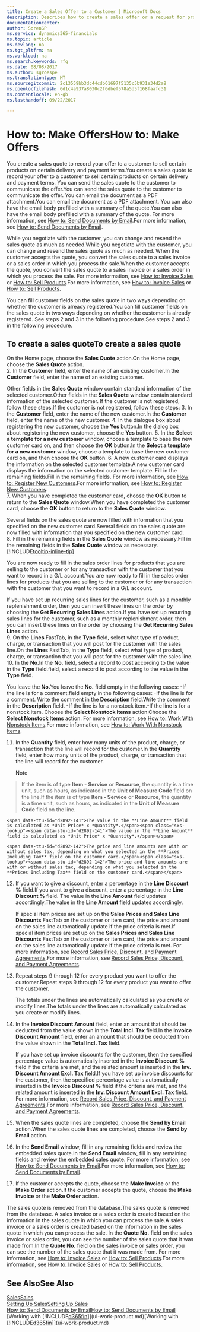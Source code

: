 ```yaml
---
title: Create a Sales Offer to a Customer | Microsoft Docs
description: Describes how to create a sales offer or a request for proposal (RFQ) document to record your offer to a customer to sell products under certain terms.
documentationcenter: 
author: SorenGP
ms.service: dynamics365-financials
ms.topic: article
ms.devlang: na
ms.tgt_pltfrm: na
ms.workload: na
ms.search.keywords: rfq
ms.date: 08/08/2017
ms.author: sgroespe
ms.translationtype: HT
ms.sourcegitcommit: 2c13559bb3dc44cdb61697f5135c5b931e34d2a8
ms.openlocfilehash: 6d1c4a937a8030c2f6dbef578a5d5f168faafc31
ms.contentlocale: en-gb
ms.lasthandoff: 09/22/2017

---
```

# <a name="how-to-make-offers"></a><span data-ttu-id="d2892-103">How to: Make Offers</span><span class="sxs-lookup"><span data-stu-id="d2892-103">How to: Make Offers</span></span>
<span data-ttu-id="d2892-104">You create a sales quote to record your offer to a customer to sell certain products on certain delivery and payment terms.</span><span class="sxs-lookup"><span data-stu-id="d2892-104">You create a sales quote to record your offer to a customer to sell certain products on certain delivery and payment terms.</span></span> <span data-ttu-id="d2892-105">You can send the sales quote to the customer to communicate the offer.</span><span class="sxs-lookup"><span data-stu-id="d2892-105">You can send the sales quote to the customer to communicate the offer.</span></span> <span data-ttu-id="d2892-106">You can email the document as a PDF attachment.</span><span class="sxs-lookup"><span data-stu-id="d2892-106">You can email the document as a PDF attachment.</span></span> <span data-ttu-id="d2892-107">You can also have the email body prefilled with a summary of the quote.</span><span class="sxs-lookup"><span data-stu-id="d2892-107">You can also have the email body prefilled with a summary of the quote.</span></span> <span data-ttu-id="d2892-108">For more information, see [How to: Send Documents by Email](ui-how-send-documents-email.md).</span><span class="sxs-lookup"><span data-stu-id="d2892-108">For more information, see [How to: Send Documents by Email](ui-how-send-documents-email.md).</span></span>

<span data-ttu-id="d2892-109">While you negotiate with the customer, you can change and resend the sales quote as much as needed.</span><span class="sxs-lookup"><span data-stu-id="d2892-109">While you negotiate with the customer, you can change and resend the sales quote as much as needed.</span></span> <span data-ttu-id="d2892-110">When the customer accepts the quote, you convert the sales quote to a sales invoice or a sales order in which you process the sale.</span><span class="sxs-lookup"><span data-stu-id="d2892-110">When the customer accepts the quote, you convert the sales quote to a sales invoice or a sales order in which you process the sale.</span></span> <span data-ttu-id="d2892-111">For more information, see [How to: Invoice Sales](sales-how-invoice-sales.md) or [How to: Sell Products](sales-how-sell-products.md).</span><span class="sxs-lookup"><span data-stu-id="d2892-111">For more information, see [How to: Invoice Sales](sales-how-invoice-sales.md) or [How to: Sell Products](sales-how-sell-products.md).</span></span>

<span data-ttu-id="d2892-112">You can fill customer fields on the sales quote in two ways depending on whether the customer is already registered.</span><span class="sxs-lookup"><span data-stu-id="d2892-112">You can fill customer fields on the sales quote in two ways depending on whether the customer is already registered.</span></span> <span data-ttu-id="d2892-113">See steps 2 and 3 in the following procedure.</span><span class="sxs-lookup"><span data-stu-id="d2892-113">See steps 2 and 3 in the following procedure.</span></span>

## <a name="to-create-a-sales-quote"></a><span data-ttu-id="d2892-114">To create a sales quote</span><span class="sxs-lookup"><span data-stu-id="d2892-114">To create a sales quote</span></span>
<span data-ttu-id="d2892-115">On the Home page,  choose the **Sales Quote** action.</span><span class="sxs-lookup"><span data-stu-id="d2892-115">On the Home page,  choose the **Sales Quote** action.</span></span>  
2. <span data-ttu-id="d2892-116">In the **Customer** field, enter the name of an existing customer.</span><span class="sxs-lookup"><span data-stu-id="d2892-116">In the **Customer** field, enter the name of an existing customer.</span></span>

   <span data-ttu-id="d2892-117">Other fields in the **Sales Quote** window contain standard information of the selected customer.</span><span class="sxs-lookup"><span data-stu-id="d2892-117">Other fields in the **Sales Quote** window contain standard information of the selected customer.</span></span> <span data-ttu-id="d2892-118">If the customer is not registered, follow these steps:</span><span class="sxs-lookup"><span data-stu-id="d2892-118">If the customer is not registered, follow these steps:</span></span>
3. <span data-ttu-id="d2892-119">In the **Customer** field, enter the name of the new customer.</span><span class="sxs-lookup"><span data-stu-id="d2892-119">In the **Customer** field, enter the name of the new customer.</span></span>
4. <span data-ttu-id="d2892-120">In the dialogue box about registering the new customer, choose the **Yes** button.</span><span class="sxs-lookup"><span data-stu-id="d2892-120">In the dialog box about registering the new customer, choose the **Yes** button.</span></span>
5. <span data-ttu-id="d2892-121">In the **Select a template for a new customer** window, choose a template to base the new customer card on, and then choose the **OK** button.</span><span class="sxs-lookup"><span data-stu-id="d2892-121">In the **Select a template for a new customer** window, choose a template to base the new customer card on, and then choose the **OK** button.</span></span>
6. <span data-ttu-id="d2892-122">A new customer card displays the information on the selected customer template.</span><span class="sxs-lookup"><span data-stu-id="d2892-122">A new customer card displays the information on the selected customer template.</span></span> <span data-ttu-id="d2892-123">Fill in the remaining fields.</span><span class="sxs-lookup"><span data-stu-id="d2892-123">Fill in the remaining fields.</span></span> <span data-ttu-id="d2892-124">For more information, see [How to: Register New Customers](sales-how-register-new-customers.md).</span><span class="sxs-lookup"><span data-stu-id="d2892-124">For more information, see [How to: Register New Customers](sales-how-register-new-customers.md).</span></span>  
7. <span data-ttu-id="d2892-125">When you have completed the customer card, choose the **OK** button to return to the **Sales Quote** window.</span><span class="sxs-lookup"><span data-stu-id="d2892-125">When you have completed the customer card, choose the **OK** button to return to the **Sales Quote** window.</span></span>

   <span data-ttu-id="d2892-126">Several fields on the sales quote are now filled with information that you specified on the new customer card.</span><span class="sxs-lookup"><span data-stu-id="d2892-126">Several fields on the sales quote are now filled with information that you specified on the new customer card.</span></span>  
8. <span data-ttu-id="d2892-127">Fill in the remaining fields in the **Sales Quote** window as necessary.</span><span class="sxs-lookup"><span data-stu-id="d2892-127">Fill in the remaining fields in the **Sales Quote** window as necessary.</span></span> [!INCLUDE[tooltip-inline-tip](includes/tooltip-inline-tip_md.md)]  

<span data-ttu-id="d2892-128">You are now ready to fill in the sales order lines for products that you are selling to the customer or for any transaction with the customer that you want to record in a G/L account.</span><span class="sxs-lookup"><span data-stu-id="d2892-128">You are now ready to fill in the sales order lines for products that you are selling to the customer or for any transaction with the customer that you want to record in a G/L account.</span></span>   

<span data-ttu-id="d2892-129">If you have set up recurring sales lines for the customer, such as a monthly replenishment order, then you can insert these lines on the order by choosing the **Get Recurring Sales Lines** action.</span><span class="sxs-lookup"><span data-stu-id="d2892-129">If you have set up recurring sales lines for the customer, such as a monthly replenishment order, then you can insert these lines on the order by choosing the **Get Recurring Sales Lines** action.</span></span>  
9. <span data-ttu-id="d2892-130">On the **Lines** FastTab, in the **Type** field, select what type of product, charge, or transaction that you will post for the customer with the sales line.</span><span class="sxs-lookup"><span data-stu-id="d2892-130">On the **Lines** FastTab, in the **Type** field, select what type of product, charge, or transaction that you will post for the customer with the sales line.</span></span>
10. <span data-ttu-id="d2892-131">In the **No.**</span><span class="sxs-lookup"><span data-stu-id="d2892-131">In the **No.**</span></span> <span data-ttu-id="d2892-132">field, select a record to post according to the value in the **Type** field.</span><span class="sxs-lookup"><span data-stu-id="d2892-132">field, select a record to post according to the value in the **Type** field.</span></span>

 <span data-ttu-id="d2892-133">You leave the **No.**</span><span class="sxs-lookup"><span data-stu-id="d2892-133">You leave the **No.**</span></span> <span data-ttu-id="d2892-134">field empty in the following cases: -If the line is for a comment.</span><span class="sxs-lookup"><span data-stu-id="d2892-134">field empty in the following cases: -If the line is for a comment.</span></span> <span data-ttu-id="d2892-135">Write the comment in the **Description** field.</span><span class="sxs-lookup"><span data-stu-id="d2892-135">Write the comment in the **Description** field.</span></span>
 <span data-ttu-id="d2892-136">-If the line is for a nonstock item.</span><span class="sxs-lookup"><span data-stu-id="d2892-136">-If the line is for a nonstock item.</span></span> <span data-ttu-id="d2892-137">Choose the **Select Nonstock Items** action.</span><span class="sxs-lookup"><span data-stu-id="d2892-137">Choose the **Select Nonstock Items** action.</span></span> <span data-ttu-id="d2892-138">For more information, see [How to: Work With Nonstock Items](inventory-how-work-nonstock-items.md).</span><span class="sxs-lookup"><span data-stu-id="d2892-138">For more information, see [How to: Work With Nonstock Items](inventory-how-work-nonstock-items.md).</span></span>

11. <span data-ttu-id="d2892-139">In the **Quantity** field, enter how many units of the product, charge, or transaction that the line will record for the customer.</span><span class="sxs-lookup"><span data-stu-id="d2892-139">In the **Quantity** field, enter how many units of the product, charge, or transaction that the line will record for the customer.</span></span>

    > [!NOTE]  
>   <span data-ttu-id="d2892-140">If the item is of type **Item - Service** or **Resource**, the quantity is a time unit, such as hours, as indicated in the **Unit of Measure Code** field on the line.</span><span class="sxs-lookup"><span data-stu-id="d2892-140">If the item is of type **Item - Service** or **Resource**, the quantity is a time unit, such as hours, as indicated in the **Unit of Measure Code** field on the line.</span></span>  

    <span data-ttu-id="d2892-141">The value in the **Line Amount** field is calculated as *Unit Price* x *Quantity*.</span><span class="sxs-lookup"><span data-stu-id="d2892-141">The value in the **Line Amount** field is calculated as *Unit Price* x *Quantity*.</span></span>  

    <span data-ttu-id="d2892-142">The price and line amounts are with or without sales tax, depending on what you selected in the **Prices Including Tax** field on the customer card.</span><span class="sxs-lookup"><span data-stu-id="d2892-142">The price and line amounts are with or without sales tax, depending on what you selected in the **Prices Including Tax** field on the customer card.</span></span>  
12. <span data-ttu-id="d2892-143">If you want to give a discount, enter a percentage in the **Line Discount %** field.</span><span class="sxs-lookup"><span data-stu-id="d2892-143">If you want to give a discount, enter a percentage in the **Line Discount %** field.</span></span> <span data-ttu-id="d2892-144">The value in the **Line Amount** field updates accordingly.</span><span class="sxs-lookup"><span data-stu-id="d2892-144">The value in the **Line Amount** field updates accordingly.</span></span>  

    <span data-ttu-id="d2892-145">If special item prices are set up on the **Sales Prices and Sales Line Discounts** FastTab on the customer or item card, the price and amount on the sales line automatically update if the price criteria is met.</span><span class="sxs-lookup"><span data-stu-id="d2892-145">If special item prices are set up on the **Sales Prices and Sales Line Discounts** FastTab on the customer or item card, the price and amount on the sales line automatically update if the price criteria is met.</span></span> <span data-ttu-id="d2892-146">For more information, see [Record Sales Price, Discount, and Payment Agreements](sales-how-record-sales-price-discount-payment-agreements.md).</span><span class="sxs-lookup"><span data-stu-id="d2892-146">For more information, see [Record Sales Price, Discount, and Payment Agreements](sales-how-record-sales-price-discount-payment-agreements.md).</span></span>  
13. <span data-ttu-id="d2892-147">Repeat steps 9 through 12 for every product you want to offer the customer.</span><span class="sxs-lookup"><span data-stu-id="d2892-147">Repeat steps 9 through 12 for every product you want to offer the customer.</span></span>  

    <span data-ttu-id="d2892-148">The totals under the lines are automatically calculated as you create or modify lines.</span><span class="sxs-lookup"><span data-stu-id="d2892-148">The totals under the lines are automatically calculated as you create or modify lines.</span></span>  
14. <span data-ttu-id="d2892-149">In the **Invoice Discount Amount** field, enter an amount that should be deducted from the value shown in the **Total Incl. Tax** field.</span><span class="sxs-lookup"><span data-stu-id="d2892-149">In the **Invoice Discount Amount** field, enter an amount that should be deducted from the value shown in the **Total Incl. Tax** field.</span></span>

    <span data-ttu-id="d2892-150">If you have set up invoice discounts for the customer, then the specified percentage value is automatically inserted in the **Invoice Discount %** field if the criteria are met, and the related amount is inserted in the **Inv. Discount Amount Excl. Tax** field.</span><span class="sxs-lookup"><span data-stu-id="d2892-150">If you have set up invoice discounts for the customer, then the specified percentage value is automatically inserted in the **Invoice Discount %** field if the criteria are met, and the related amount is inserted in the **Inv. Discount Amount Excl. Tax** field.</span></span> <span data-ttu-id="d2892-151">For more information, see [Record Sales Price, Discount, and Payment Agreements](sales-how-record-sales-price-discount-payment-agreements.md).</span><span class="sxs-lookup"><span data-stu-id="d2892-151">For more information, see [Record Sales Price, Discount, and Payment Agreements](sales-how-record-sales-price-discount-payment-agreements.md).</span></span>
15. <span data-ttu-id="d2892-152">When the sales quote lines are completed, choose the **Send by Email** action.</span><span class="sxs-lookup"><span data-stu-id="d2892-152">When the sales quote lines are completed, choose the **Send by Email** action.</span></span>
16. <span data-ttu-id="d2892-153">In the **Send Email** window, fill in any remaining fields and review the embedded sales quote.</span><span class="sxs-lookup"><span data-stu-id="d2892-153">In the **Send Email** window, fill in any remaining fields and review the embedded sales quote.</span></span> <span data-ttu-id="d2892-154">For more information, see [How to: Send Documents by Email](ui-how-send-documents-email.md).</span><span class="sxs-lookup"><span data-stu-id="d2892-154">For more information, see [How to: Send Documents by Email](ui-how-send-documents-email.md).</span></span>
17. <span data-ttu-id="d2892-155">If the customer accepts the quote, choose the **Make Invoice** or the **Make Order** action.</span><span class="sxs-lookup"><span data-stu-id="d2892-155">If the customer accepts the quote, choose the **Make Invoice** or the **Make Order** action.</span></span>

<span data-ttu-id="d2892-156">The sales quote is removed from the database.</span><span class="sxs-lookup"><span data-stu-id="d2892-156">The sales quote is removed from the database.</span></span> <span data-ttu-id="d2892-157">A sales invoice or a sales order is created based on the information in the sales quote in which you can process the sale.</span><span class="sxs-lookup"><span data-stu-id="d2892-157">A sales invoice or a sales order is created based on the information in the sales quote in which you can process the sale.</span></span> <span data-ttu-id="d2892-158">In the **Quote No.** field on the sales invoice or sales order, you can see the number of the sales quote that it was made from.</span><span class="sxs-lookup"><span data-stu-id="d2892-158">In the **Quote No.** field on the sales invoice or sales order, you can see the number of the sales quote that it was made from.</span></span> <span data-ttu-id="d2892-159">For more information, see [How to: Invoice Sales](sales-how-invoice-sales.md) or [How to: Sell Products](sales-how-sell-products.md).</span><span class="sxs-lookup"><span data-stu-id="d2892-159">For more information, see [How to: Invoice Sales](sales-how-invoice-sales.md) or [How to: Sell Products](sales-how-sell-products.md).</span></span>

## <a name="see-also"></a><span data-ttu-id="d2892-160">See Also</span><span class="sxs-lookup"><span data-stu-id="d2892-160">See Also</span></span>
[<span data-ttu-id="d2892-161">Sales</span><span class="sxs-lookup"><span data-stu-id="d2892-161">Sales</span></span>](sales-manage-sales.md)  
[<span data-ttu-id="d2892-162">Setting Up Sales</span><span class="sxs-lookup"><span data-stu-id="d2892-162">Setting Up Sales</span></span>](sales-setup-sales.md)  
[<span data-ttu-id="d2892-163">How to: Send Documents by Email</span><span class="sxs-lookup"><span data-stu-id="d2892-163">How to: Send Documents by Email</span></span>](ui-how-send-documents-email.md)  
<span data-ttu-id="d2892-164">[Working with [!INCLUDE[d365fin](includes/d365fin_md.md)]](ui-work-product.md)</span><span class="sxs-lookup"><span data-stu-id="d2892-164">[Working with [!INCLUDE[d365fin](includes/d365fin_md.md)]](ui-work-product.md)</span></span>

